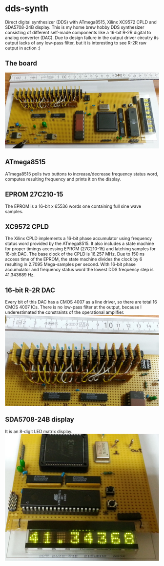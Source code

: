 # dds-synth
Direct digital synthesizer (DDS) with ATmega8515, Xilinx XC9572 CPLD and SDA5708-24B display.
This is my home brew hobby DDS synthesizer consisting of different self-made components like
a 16-bit R-2R digital to analog converter (DAC).
Due to design failure in the output driver circutry its output lacks of any low-pass filter,
but it is interesting to see R-2R raw output in action :)

## The board
![The board](images/dds-board.jpg)

## ATmega8515
ATmega8515 polls two buttons to increase/decrease frequency status word, computes
resulting frequency and prints it on the display.

## EPROM 27C210-15
The EPROM is a 16-bit x 65536 words one containing full sine wave samples.

## XC9572 CPLD
The Xilinx CPLD implements a 16-bit phase accumulator using frequency status word
provided by the ATmega8515.
It also includes a state machine for proper timings accessing EPROM (27C210-15) and
latching samples for 16-bit DAC.
The base clock of the CPLD is 16.257 MHz. Due to 150 ns access time of the EPROM, the
state machine divides the clock by 6 resulting in 2.7095 Mega-samples per second.
With 16-bit phase accumulator and frequency status word the lowest DDS frequency
step is 41.343689 Hz.

## 16-bit R-2R DAC
Every bit of this DAC has a CMOS 4007 as a line driver, so there are total 16 CMOS
4007 ICs. There is no low-pass filter at the output, because I underestimated the constraints
of the operational amplifier.
![16-bit R-2R DAC](/images/dds-board-dac.jpg)

## SDA5708-24B display
It is an 8-digit LED matrix display.
![SDA5708-24B display](/images/dds-board-display.jpg)
